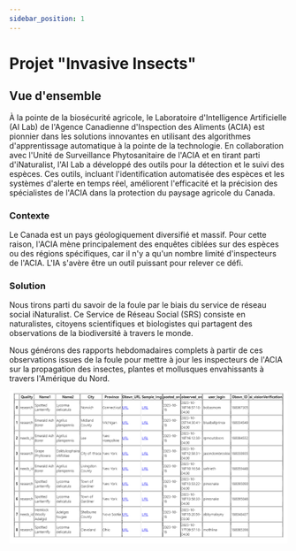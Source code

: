 ```yaml
---
sidebar_position: 1
---
```

# Projet "Invasive Insects"

## Vue d'ensemble

À la pointe de la biosécurité agricole, le Laboratoire d'Intelligence
Artificielle (AI Lab) de l'Agence Canadienne d'Inspection des Aliments (ACIA)
est pionnier dans les solutions innovantes en utilisant des algorithmes
d'apprentissage automatique à la pointe de la technologie. En collaboration avec
l'Unité de Surveillance Phytosanitaire de l'ACIA et en tirant parti
d'iNaturalist, l'AI Lab a développé des outils pour la détection et le suivi des
espèces. Ces outils, incluant l'identification automatisée des espèces et les
systèmes d'alerte en temps réel, améliorent l'efficacité et la précision des
spécialistes de l'ACIA dans la protection du paysage agricole du Canada.

### Contexte

Le Canada est un pays géologiquement diversifié et massif. Pour cette raison,
l'ACIA mène principalement des enquêtes ciblées sur des espèces ou des régions
spécifiques, car il n'y a qu'un nombre limité d'inspecteurs de l'ACIA. L'IA
s'avère être un outil puissant pour relever ce défi.

### Solution

Nous tirons parti du savoir de la foule par le biais du service de réseau social
iNaturalist. Ce Service de Réseau Social (SRS) consiste en naturalistes,
citoyens scientifiques et biologistes qui partagent des observations de la
biodiversité à travers le monde.

Nous générons des rapports hebdomadaires complets à partir de ces observations
issues de la foule pour mettre à jour les inspecteurs de l'ACIA sur la
propagation des insectes, plantes et mollusques envahissants à travers
l'Amérique du Nord.

![Exemple d'alerte](alert_example.png)
